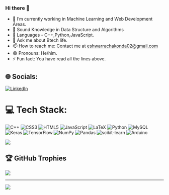 ### Hi there 👋

- 🔭 I’m currently working in Machine Learning and Web Development Areas.  
- 🌱 Sound Knowledge in Data Structure and Algorithms
-   👋  Languages - C++,Python,JavaScript.
- 💬 Ask me about Btech life.
- 📫 How to reach me: Contact me at eshwarrachakonda02@gmail.com
- 😄 Pronouns: He/him.
- ⚡ Fun fact: You have read all the lines above.






## 🌐 Socials:
 [![LinkedIn](https://img.shields.io/badge/LinkedIn-%230077B5.svg?logo=linkedin&logoColor=white)](https://linkedin.com/in/eshwarr) 

# 💻 Tech Stack:
![C++](https://img.shields.io/badge/c++-%2300599C.svg?style=flat&logo=c%2B%2B&logoColor=white) ![CSS3](https://img.shields.io/badge/css3-%231572B6.svg?style=flat&logo=css3&logoColor=white) ![HTML5](https://img.shields.io/badge/html5-%23E34F26.svg?style=flat&logo=html5&logoColor=white) ![JavaScript](https://img.shields.io/badge/javascript-%23323330.svg?style=flat&logo=javascript&logoColor=%23F7DF1E) ![LaTeX](https://img.shields.io/badge/latex-%23008080.svg?style=flat&logo=latex&logoColor=white)  ![Python](https://img.shields.io/badge/python-3670A0?style=flat&logo=python&logoColor=ffdd54)   ![MySQL](https://img.shields.io/badge/mysql-%2300f.svg?style=flat&logo=mysql&logoColor=white) ![Keras](https://img.shields.io/badge/Keras-%23D00000.svg?style=flat&logo=Keras&logoColor=white) ![TensorFlow](https://img.shields.io/badge/TensorFlow-%23FF6F00.svg?style=flat&logo=TensorFlow&logoColor=white) ![NumPy](https://img.shields.io/badge/numpy-%23013243.svg?style=flat&logo=numpy&logoColor=white) ![Pandas](https://img.shields.io/badge/pandas-%23150458.svg?style=flat&logo=pandas&logoColor=white) ![scikit-learn](https://img.shields.io/badge/scikit--learn-%23F7931E.svg?style=flat&logo=scikit-learn&logoColor=white) ![Arduino](https://img.shields.io/badge/-Arduino-00979D?style=flat&logo=Arduino&logoColor=white)


![](https://github-readme-stats.vercel.app/api/top-langs/?username=eshwar7565&theme=radical&hide_border=false&include_all_commits=false&count_private=true&layout=compact)

## 🏆 GitHub Trophies
![](https://github-profile-trophy.vercel.app/?username=eshwar7565&theme=radical&no-frame=false&no-bg=false&margin-w=4)



---
[![](https://visitcount.itsvg.in/api?id=eshwar756&icon=0&color=0)](https://visitcount.itsvg.in)

<!-- Proudly created with GPRM ( https://gprm.itsvg.in ) -->
